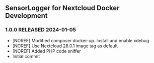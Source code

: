 ## SensorLogger for Nextcloud Docker Development

### 1.0.0 RELEASED 2024-01-05
* [NOREF] Modified composer docker-up. Install and enable xdebug
* [NOREF] Use Nextcloud 28.0.1 image tag as default
* [NOREF] Added PHP code sniffer
* Initial commit
